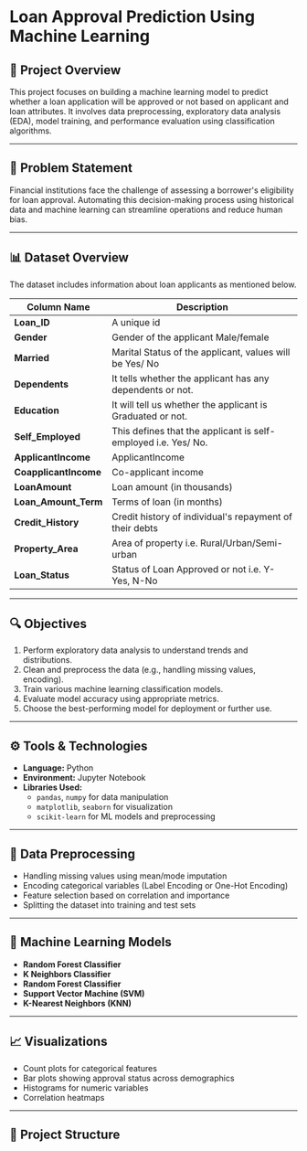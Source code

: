 # Loan Approval Prediction Using Machine Learning

## 📌 Project Overview

This project focuses on building a machine learning model to predict whether a loan application will be approved or not based on applicant and loan attributes. It involves data preprocessing, exploratory data analysis (EDA), model training, and performance evaluation using classification algorithms.

---

## 🧠 Problem Statement

Financial institutions face the challenge of assessing a borrower's eligibility for loan approval. Automating this decision-making process using historical data and machine learning can streamline operations and reduce human bias.

---

## 📊 Dataset Overview

The dataset includes information about loan applicants as mentioned below. 

| Column Name           | Description |
|-----------------------|-------------|
| **Loan_ID**           | A unique id  |
| **Gender**            | Gender of the applicant Male/female |
| **Married**           | Marital Status of the applicant, values will be Yes/ No |
| **Dependents**        | It tells whether the applicant has any dependents or not. |
| **Education**         | It will tell us whether the applicant is Graduated or not. |
| **Self_Employed**     | This defines that the applicant is self-employed i.e. Yes/ No. |
| **ApplicantIncome**   | ApplicantIncome |
| **CoapplicantIncome** | Co-applicant income |
| **LoanAmount**        | Loan amount (in thousands) |
| **Loan_Amount_Term**  | Terms of loan (in months) |
| **Credit_History**    | Credit history of individual's repayment of their debts |
| **Property_Area**     | Area of property i.e. Rural/Urban/Semi-urban  |
| **Loan_Status**       | Status of Loan Approved or not i.e. Y- Yes, N-No  |


---

## 🔍 Objectives

1. Perform exploratory data analysis to understand trends and distributions.
2. Clean and preprocess the data (e.g., handling missing values, encoding).
3. Train various machine learning classification models.
4. Evaluate model accuracy using appropriate metrics.
5. Choose the best-performing model for deployment or further use.

---

## ⚙️ Tools & Technologies

- **Language:** Python
- **Environment:** Jupyter Notebook
- **Libraries Used:**
  - `pandas`, `numpy` for data manipulation
  - `matplotlib`, `seaborn` for visualization
  - `scikit-learn` for ML models and preprocessing

---

## 🧹 Data Preprocessing

- Handling missing values using mean/mode imputation
- Encoding categorical variables (Label Encoding or One-Hot Encoding)
- Feature selection based on correlation and importance
- Splitting the dataset into training and test sets

---

## 🤖 Machine Learning Models

- **Random Forest Classifier**
- **K Neighbors Classifier**
- **Random Forest Classifier**
- **Support Vector Machine (SVM)**
- **K-Nearest Neighbors (KNN)**


---

## 📈 Visualizations

- Count plots for categorical features
- Bar plots showing approval status across demographics
- Histograms for numeric variables
- Correlation heatmaps

---

## 📁 Project Structure

